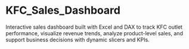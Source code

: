 # KFC_Sales_Dashboard
Interactive sales dashboard built with Excel and DAX to track KFC outlet performance, visualize revenue trends, analyze product-level sales, and support business decisions with dynamic slicers and KPIs.
